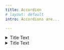 ```yaml
---
title: Accordion
# layout: default
intro: Accordions are...

---
```



<details class="accordion">
  <summary class="accordion__summary">
    Title Text
    <span class="accordion__icon" aria-hidden="true"></span>
  </summary>
  <div class="accordion__content">
    This is the content
  </div>
</details>
<details class="accordion">
  <summary class="accordion__summary">
    Title Text
    <span class="accordion__icon" aria-hidden="true"></span>
  </summary>
  <div class="accordion__content">
    This is the content
  </div>
</details>
